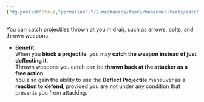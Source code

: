 ```yaml
---
{"dg-publish":true,"permalink":"/2-mechanics/feats/maneuver-feats/catch-projectiles/"}
---
```


You can catch projectiles thrown at you mid-air, such as arrows, bolts, and thrown weapons.

- **Benefit:**  
    When you **block a projectile**, you may **catch the weapon instead of just deflecting it**.  
    Thrown weapons you catch can be **thrown back at the attacker as a free action**.  
    You also gain the ability to use the **Deflect Projectile** maneuver as a **reaction to defend**, provided you are not under any condition that prevents you from attacking.